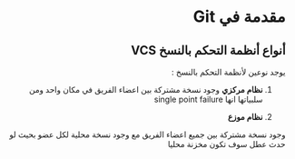 <div dir="rtl"> 

# **مقدمة في Git**


 ## أنواع أنظمة التحكم بالنسخ VCS

يوجد نوعين لأنظمة التحكم بالنسخ : 

1.  **نظام مركزي**
وجود نسخة مشتركة بين اعضاء الفريق في مكان واحد ومن سلبياتها انها single point failure 


2. **نظام موزع**

 وجود نسخة مشتركة بين جميع اعضاء الفريق مع وجود نسخة محلية لكل عضو بحيث لو حدث عطل سوف تكون مخزنة محليا



</div>
